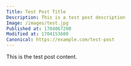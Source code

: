 ```yaml
---
Title: Test Post Title
Description: This is a test post description
Image: /images/test.jpg
Published at: 1704067200
Modified at: 1704153600
Canonical: https://example.com/test-post
---
```


This is the test post content. 
